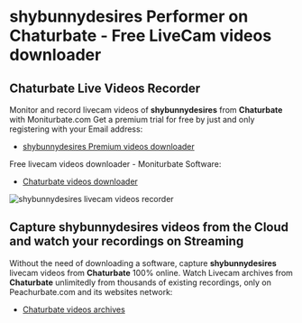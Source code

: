# shybunnydesires Performer on Chaturbate - Free LiveCam videos downloader

## Chaturbate Live Videos Recorder

Monitor and record livecam videos of **shybunnydesires** from **Chaturbate** with Moniturbate.com
Get a premium trial for free by just and only registering with your Email address:
* [shybunnydesires Premium videos downloader](https://moniturbate.com/request-demo-licence-key.html)

Free livecam videos downloader - Moniturbate Software:
* [Chaturbate videos downloader](https://moniturbate.com/moniturbate-download-software.html)

![shybunnydesires livecam videos recorder](https://peachurnet.com/templates/moniturbate-software.png)


## Capture shybunnydesires videos from the Cloud and watch your recordings on Streaming

Without the need of downloading a software, capture **shybunnydesires** livecam videos from **Chaturbate** 100% online.
Watch Livecam archives from **Chaturbate** unlimitedly from thousands of existing recordings, only on Peachurbate.com and its websites network:
* [Chaturbate videos archives](https://peachurnet.com/)